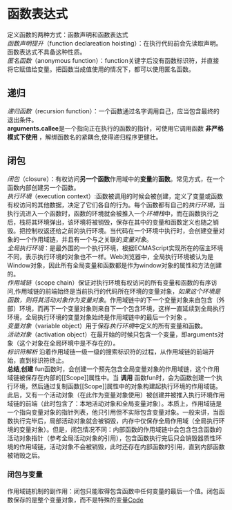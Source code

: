# 函数表达式
定义函数的两种方式：函数声明和函数表达式  
*函数声明提升*（function declareation hoisting）：在执行代码前会先读取声明。函数表达式不具备这种性质。  
*匿名函数*（anonymous function）：function关键字后没有函数标识符，并直接将它赋值给变量。把函数当成值使用的情况下，都可以使用匿名函数。  

## 递归
*递归函数*（recursion function）：一个函数通过名字调用自己，应当包含最终的退出条件。  
**arguments.callee**是一个指向正在执行的函数的指针，可使用它调用函数 __非严格模式下使用__ ，解绑函数名的紧耦合,使得递归程序更健壮。  
## 闭包   
*闭包*（closure）：有权访问**另一个函数**作用域中的**变量**的**函数**。常见方式，在一个函数内部创建另一个函数。  
*执行环境*（execution context）:函数被调用的时候会被创建，定义了变量或函数有权访问的其他数据，决定了它们各自的行为。每个函数都有自己的*执行环境*，当执行流进入一个函数时，函数的环境就会被推入一个*环境栈*中，而在函数执行之后，栈将其环境弹出，该环境将被销毁，保存在其中的变量和函数定义也随之销毁。把控制权返还给之前的执行环境。当代码在一个环境中执行时，会创建变量对象的一个作用域链，并且有一个与之关联的*变量对象*。  
*全局执行环境*：是最外围的一个执行环境，根据ECMAScript实现所在的宿主环境不同，表示执行环境的对象也不一样。Web浏览器中，全局执行环境被认为是Window对象，因此所有全局变量和函数都是作为window对象的属性和方法创建的。  
*作用域链*（scope chain）保证对执行环境有权访问的所有变量和函数的有序访问,作用域链的前端始终是当前执行的代码所在环境的变量对象，*如果这个环境是函数，则将其活动对象作为变量对象*。作用域链中的下一个变量对象来自包含（外部）环境，而再下一个变量对象则来自下一个包含环境，这样一直延续到全局执行环境，全局执行环境的变量对象始终是作用域链中的最后一个对象  。  
*变量对象*（variable object）用于保存*执行环境*中定义的所有变量和函数。  
*活动对象*（activation object）在最开始的时候只包含一个变量，即arguments对象（这个对象在全局环境中是不存在的）。  
*标识符解析* 沿着作用域链一级一级的搜索标识符的过程，从作用域链的前端开始，直到标识符终止。  
__总结__,__创建__ fun函数时，会创建一个预先包含全局变量对象的作用域链，这个作用域链被保存在内部的[[Scope]]属性中。当 __调用__ 函数fun时，会为函数创建一个执行环境，然后通过复制函数[[Scope]]属性中的对象构建起执行环境的作用域链。此后，又有一个活动对象（在此作为变量对象使用）被创建并被推入执行环境作用域链的前端（此时包含了：本地活动对象和全局变量对象）。本质上，作用域链是一个指向变量对象的指针列表，他只引用但不实际包含变量对象。一般来讲，当函数执行完毕后，局部活动对象就会被销毁，内存中仅保存全局作用域（全局执行环境的变量对象）。但是，闭包情况不同：内部函数的作用域链中会包含包含函数的活动对象指针（参考全局活动对象的引用），包含函数执行完后只会销毁器质性环境的作用域链，活动对象不会被销毁，此时还存在内部函数的引用，直到内部函数被销毁之后。 
### 闭包与变量
作用域链机制的副作用：闭包只能取得包含函数中任何变量的最后一个值。闭包函数保存的是整个变量对象，而不是特殊的变量[Code](https://github.com/yuanxuzhang/javascript-test/blob/master/function-expression/ColsureAndVariable.js)
